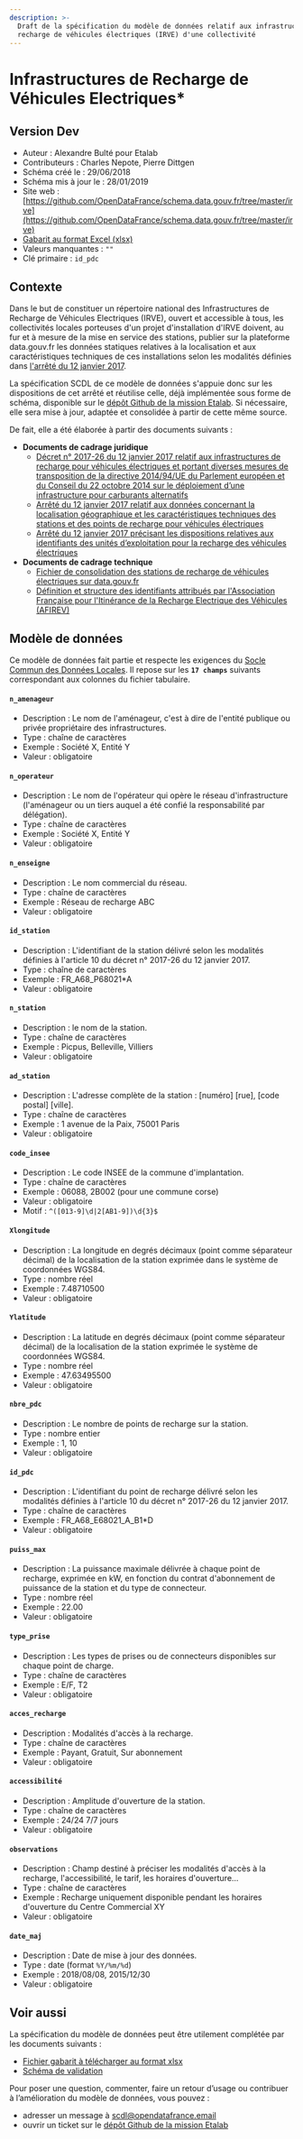 ```yaml
---
description: >-
  Draft de la spécification du modèle de données relatif aux infrastructures de
  recharge de véhicules électriques (IRVE) d'une collectivité
---
```


# Infrastructures de Recharge de Véhicules Electriques\*

## Version Dev <a id="contexte"></a>

* Auteur : Alexandre Bulté pour Etalab
* Contributeurs : Charles Nepote, Pierre Dittgen
* Schéma créé le : 29/06/2018
* Schéma mis à jour le : 28/01/2019
* Site web : [https://github.com/OpenDataFrance/schema.data.gouv.fr/tree/master/irve](https://github.com/OpenDataFrance/schema.data.gouv.fr/tree/master/irve)
* [Gabarit au format Excel \(xlsx\)](https://scdl.opendatafrance.net/docs/templates/scdl-irve.xlsx)
* Valeurs manquantes : `""`
* Clé primaire : `id_pdc`

## Contexte <a id="contexte"></a>

Dans le but de constituer un répertoire national des Infrastructures de Recharge de Véhicules Electriques \(IRVE\), ouvert et accessible à tous, les collectivités locales porteuses d'un projet d'installation d'IRVE doivent, au fur et à mesure de la mise en service des stations, publier sur la plateforme data.gouv.fr les données statiques relatives à la localisation et aux caractéristiques techniques de ces installations selon les modalités définies dans [l'arrêté du 12 janvier 2017](https://www.legifrance.gouv.fr/jo_pdf.do?id=JORFTEXT000033860733).

La spécification SCDL de ce modèle de données s'appuie donc sur les dispositions de cet arrêté et réutilise celle, déjà implémentée sous forme de schéma, disponible sur le [dépôt Github de la mission Etalab](https://github.com/etalab/schema.data.gouv.fr/tree/master/irve). Si nécessaire, elle sera mise à jour, adaptée et consolidée à partir de cette même source.

De fait, elle a été élaborée à partir des documents suivants :

* **Documents de cadrage juridique**
  * [Décret n° 2017-26 du 12 janvier 2017 relatif aux infrastructures de recharge pour véhicules électriques et portant diverses mesures de transposition de la directive 2014/94/UE du Parlement européen et du Conseil du 22 octobre 2014 sur le déploiement d’une infrastructure pour carburants alternatifs](https://www.legifrance.gouv.fr/jo_pdf.do?id=JORFTEXT000033860620)
  * [Arrêté du 12 janvier 2017 relatif aux données concernant la localisation géographique et les caractéristiques techniques des stations et des points de recharge pour véhicules électriques](https://www.legifrance.gouv.fr/jo_pdf.do?id=JORFTEXT000033860733)
  * [Arrêté du 12 janvier 2017 précisant les dispositions relatives aux identifiants des unités d’exploitation pour la recharge des véhicules électriques](https://www.legifrance.gouv.fr/jo_pdf.do?id=JORFTEXT000033860743)
* **Documents de cadrage technique**
  * [Fichier de consolidation des stations de recharge de véhicules électriques sur data.gouv.fr](https://www.data.gouv.fr/fr/datasets/fichier-exemple-stations-de-recharge-de-vehicules-electriques/)
  * [Définition et structure des identifiants attribués par l'Association Française pour l'Itinérance de la Recharge Electrique des Véhicules \(AFIREV\)](http://www.afirev.fr/fr/informations-generales/)

## Modèle de données <a id="modele-de-donnees"></a>

Ce modèle de données fait partie et respecte les exigences du [Socle Commun des Données Locales](../../recommandations-relatives-aux-jeux-de-donnees.md). Il repose sur les **`17 champs`** suivants correspondant aux colonnes du fichier tabulaire.

#### `n_amenageur` <a id="namenageur"></a>

* Description : Le nom de l'aménageur, c'est à dire de l'entité publique ou privée propriétaire des infrastructures.
* Type : chaîne de caractères
* Exemple : Société X, Entité Y
* Valeur : obligatoire

#### `n_operateur` <a id="noperateur"></a>

* Description : Le nom de l'opérateur qui opère le réseau d'infrastructure \(l'aménageur ou un tiers auquel a été confié la responsabilité par délégation\).
* Type : chaîne de caractères
* Exemple : Société X, Entité Y
* Valeur : obligatoire

#### `n_enseigne` <a id="nenseigne"></a>

* Description : Le nom commercial du réseau.
* Type : chaîne de caractères
* Exemple : Réseau de recharge ABC
* Valeur : obligatoire

#### `id_station` <a id="idstation"></a>

* Description : L'identifiant de la station délivré selon les modalités définies à l'article 10 du décret n° 2017-26 du 12 janvier 2017.
* Type : chaîne de caractères
* Exemple : FR_A68_P68021\*A
* Valeur : obligatoire

#### `n_station` <a id="nstation"></a>

* Description : le nom de la station.
* Type : chaîne de caractères
* Exemple : Picpus, Belleville, Villiers
* Valeur : obligatoire

#### `ad_station` <a id="adstation"></a>

* Description : L'adresse complète de la station : \[numéro\] \[rue\], \[code postal\] \[ville\].
* Type : chaîne de caractères
* Exemple : 1 avenue de la Paix, 75001 Paris
* Valeur : obligatoire

#### `code_insee` <a id="codeinsee"></a>

* Description : Le code INSEE de la commune d'implantation.
* Type : chaîne de caractères
* Exemple : 06088, 2B002 \(pour une commune corse\)
* Valeur : obligatoire
* Motif : `^([013-9]\d|2[AB1-9])\d{3}$`

#### `Xlongitude` <a id="xlongitude"></a>

* Description : La longitude en degrés décimaux \(point comme séparateur décimal\) de la localisation de la station exprimée dans le système de coordonnées WGS84.
* Type : nombre réel
* Exemple : 7.48710500
* Valeur : obligatoire

#### `Ylatitude` <a id="ylatitude"></a>

* Description : La latitude en degrés décimaux \(point comme séparateur décimal\) de la localisation de la station exprimée le système de coordonnées WGS84.
* Type : nombre réel
* Exemple : 47.63495500
* Valeur : obligatoire

#### `nbre_pdc` <a id="nbrepdc"></a>

* Description : Le nombre de points de recharge sur la station.
* Type : nombre entier
* Exemple : 1, 10
* Valeur : obligatoire

#### `id_pdc` <a id="idpdc"></a>

* Description : L'identifiant du point de recharge délivré selon les modalités définies à l'article 10 du décret n° 2017-26 du 12 janvier 2017.
* Type : chaîne de caractères
* Exemple : FR_A68_E68021_A_B1\*D
* Valeur : obligatoire

#### `puiss_max` <a id="puissmax"></a>

* Description : La puissance maximale délivrée à chaque point de recharge, exprimée en kW, en fonction du contrat d'abonnement de puissance de la station et du type de connecteur.
* Type : nombre réel
* Exemple : 22.00
* Valeur : obligatoire

#### `type_prise` <a id="typeprise"></a>

* Description : Les types de prises ou de connecteurs disponibles sur chaque point de charge.
* Type : chaîne de caractères
* Exemple : E/F, T2
* Valeur : obligatoire

#### `acces_recharge` <a id="accesrecharge"></a>

* Description : Modalités d'accès à la recharge.
* Type : chaîne de caractères
* Exemple : Payant, Gratuit, Sur abonnement
* Valeur : obligatoire

#### `accessibilité` <a id="accessibilit&#xE9;"></a>

* Description : Amplitude d'ouverture de la station.
* Type : chaîne de caractères
* Exemple : 24/24 7/7 jours
* Valeur : obligatoire

#### `observations` <a id="observations"></a>

* Description : Champ destiné à préciser les modalités d'accès à la recharge, l'accessibilité, le tarif, les horaires d'ouverture...
* Type : chaîne de caractères
* Exemple : Recharge uniquement disponible pendant les horaires d'ouverture du Centre Commercial XY
* Valeur : obligatoire

#### `date_maj` <a id="datemaj"></a>

* Description : Date de mise à jour des données.
* Type : date \(format `%Y/%m/%d`\)
* Exemple : 2018/08/08, 2015/12/30
* Valeur : obligatoire

## Voir aussi <a id="voir-aussi"></a>

La spécification du modèle de données peut être utilement complétée par les documents suivants :

* [Fichier gabarit à télécharger au format xlsx](https://scdl.opendatafrance.net/docs/templates/scdl-irve.xlsx)
* [Schéma de validation](https://github.com/etalab/schema.data.gouv.fr/blob/master/irve/schema.json)

Pour poser une question, commenter, faire un retour d’usage ou contribuer à l’amélioration du modèle de données, vous pouvez :

* adresser un message à [scdl@opendatafrance.email](mailto:scdl@opendatafrance.email?subject=IRVE)
* ouvrir un ticket sur le [dépôt Github de la mission Etalab](https://github.com/etalab/schema.data.gouv.fr/issues/new)

